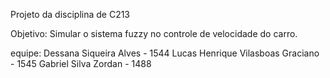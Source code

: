 Projeto da disciplina de C213

Objetivo:
Simular o sistema fuzzy no controle de velocidade do carro.

equipe:
Dessana Siqueira Alves - 1544
Lucas Henrique Vilasboas Graciano - 1545
Gabriel Silva Zordan - 1488
